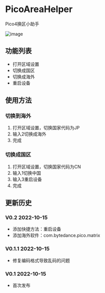 # PicoAreaHelper
Pico4换区小助手

![image](https://user-images.githubusercontent.com/51113234/195987643-9224c1a6-76f3-42c1-aa72-679cc825ad34.png)


## 功能列表
- 打开区域设置
- 切换成国区
- 切换成海外
- 重启设备

## 使用方法

### 切换到海外
1. 打开区域设置，切换国家代码为JP
2. 输入2切换成海外
3. 完成

### 切换成国区
1. 打开区域设置，切换国家代码为CN
2. 输入1切换中国
3. 输入3重启设备
4. 完成

## 更新历史
### V0.2 2022-10-15
- 添加快捷方法：重启设备
- 添加海外软件：com.bytedance.pico.matrix
### V0.1.1 2022-10-15
- 修复编码格式导致乱码的问题
### V0.1 2022-10-15
- 首次发布
